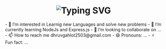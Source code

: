 <div align="center">
    <h1>
        <img src="https://readme-typing-svg.herokuapp.com?font=Jetbrains+mono&size=40&duration=3000&color=33FF33&center=true&vCenter=true&width=435&lines=Hey..+I'm+Dhruv Gahlot;This+is..;..my+Github..;" alt="Typing SVG"/>
    </h1>
</div>
- 👀 I’m interested in Learnig new Languages and solve new problems
- 🌱 I’m currently learning NodeJs and Express.js
- 💞️ I’m looking to collaborate on ...
- 📫 How to reach me dhruvgahlot2503@gmail.com
- 😄 Pronouns: ...
- ⚡ Fun fact: ...

<!---
Dhruv250303/Dhruv250303 is a ✨ special ✨ repository because its `README.md` (this file) appears on your GitHub profile.
You can click the Preview link to take a look at your changes.
--->
